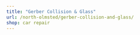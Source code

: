 ```yaml
---
title: "Gerber Collision & Glass"
url: /north-olmsted/gerber-collision-and-glass/
shop: car repair
---
```

